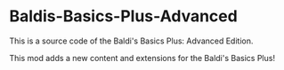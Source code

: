 # Baldis-Basics-Plus-Advanced
This is a source code of the Baldi's Basics Plus: Advanced Edition.

This mod adds a new content and extensions for the Baldi's Basics Plus!
